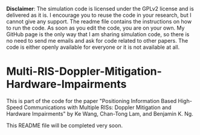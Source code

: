 
**Disclaimer**: The simulation code is licensed under the GPLv2 license and is delivered as it is. I encourage you to reuse the code in your research, but I cannot give any support. The readme file contains the instructions on how to run the code. As soon as you edit the code, you are on your own. My GitHub page is the only way that I am sharing simulation code, so there is no need to send me emails and ask for code related to other papers. The code is either openly available for everyone or it is not available at all.

# Multi-RIS-Doppler-Mitigation-Hardware-Impairments

This is part of the code for the paper "Positioning Information Based High-Speed Communications with Multiple RISs: Doppler Mitigation and Hardware Impairments" by Ke Wang, Chan-Tong Lam, and Benjamin K. Ng.

This README file will be completed very soon.
